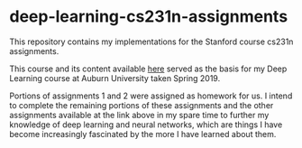 # deep-learning-cs231n-assignments

This repository contains my implementations for the Stanford course cs231n assignments. 

This course and its content available [here](http://cs231n.github.io/) served as the basis for my Deep Learning course at Auburn University taken Spring 2019. 

Portions of assignments 1 and 2 were assigned as homework for us. I intend to complete the remaining portions of these assignments and the other assignments available at the link above in my spare time to further my knowledge of deep learning and neural networks, which are things I have become increasingly fascinated by the more I have learned about them. 

